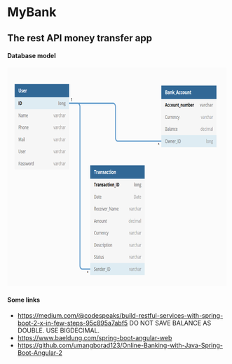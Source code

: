 # MyBank 
## The rest API money transfer app

#### Database model

 <img src="https://github.com/mancio/MyBank/blob/master/diagrams/database.PNG" 
 alt="Bank Database model" height="500" width="500"> 

#### Some links
- https://medium.com/@codespeaks/build-restful-services-with-spring-boot-2-x-in-few-steps-95c895a7abf5
  DO NOT SAVE BALANCE AS DOUBLE. USE BIGDECIMAL.
- https://www.baeldung.com/spring-boot-angular-web
- https://github.com/umangborad123/Online-Banking-with-Java-Spring-Boot-Angular-2

